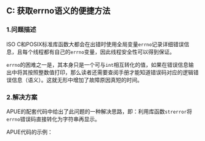 ## C: 获取errno语义的便捷方法


### 1.问题描述

ISO C和POSIX标准库函数大都会在出错时使用全局变量`errno`记录详细错误信息，且每个线程都有自己的`errno`变量，因此线程安全性可以得到保证。

`errno`的困难之一是，其本身只是一个可与`int`相互转化的值，如果在错误信息输出中将其按照整数值打印，那么读者还需要查阅手册才能知道错误码对应的逻辑错误信息（语义）。这就无形中增加了故障原因真短的时间。

### 2.解决方案

APUE的配套代码中给出了此问题的一种解决思路，即：利用库函数`strerror`将`errno`错误码直接转化为字符串再显示。

APUE代码的示例：